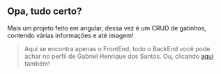 ## Opa, tudo certo? 

Mais um projeto feito em angular, dessa vez é um CRUD de gatinhos, contendo várias informações e até imagem!

> Aqui se encontra apenas o FrontEnd, todo o BackEnd você pode achar no perfil de Gabriel Henrique dos Santos. Ou, clicando <a href = "https://github.com/GabrielHdosSantos/sitegatobackend">aqui</a> também!
